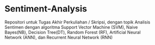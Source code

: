# Sentiment-Analysis
Repositori untuk Tugas Akhir Perkuliahan / Skripsi, dengan topik Analisis Sentimen dengan algoritma Support Vector Machine (SVM), Naive Bayes(NB), Decision Tree(DT), Random Forest (RF), Artificial Neural Network (ANN), dan Recurrent Neural Network (RNN)
